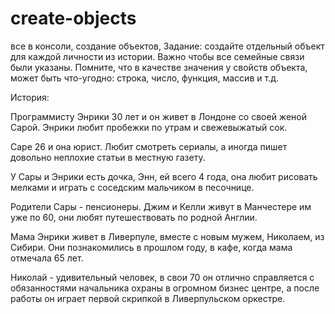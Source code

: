 # create-objects
все в консоли, создание объектов, 
Задание: создайте отдельный объект для каждой личности из истории. Важно чтобы все семейные связи
были указаны. Помните, что в качестве значения у свойств объекта, может быть что-угодно: строка, число,
функция, массив и т.д.

История:

Программисту Энрики 30 лет и он живет в Лондоне со своей женой Сарой. Энрики любит пробежки по утрам и
свежевыжатый сок.

Саре 26 и она юрист. Любит смотреть сериалы, а иногда пишет довольно неплохие статьи в местную газету.

У Сары и Энрики есть дочка, Энн, ей всего 4 года, она любит рисовать мелками и играть с соседским
мальчиком в песочнице.

Родители Сары - пенсионеры. Джим и Келли живут в Манчестере им уже по 60, они любят путешествовать по
родной Англии.

Мама Энрики живет в Ливерпуле, вместе с новым мужем, Николаем, из Сибири. Они познакомились в
прошлом году, в кафе, когда мама отмечала 65 лет.

Николай - удивительный человек, в свои 70 он отлично справляется с обязанностями начальника охраны в
огромном бизнес центре, а после работы он играет первой скрипкой в Ливерпульском оркестре.
